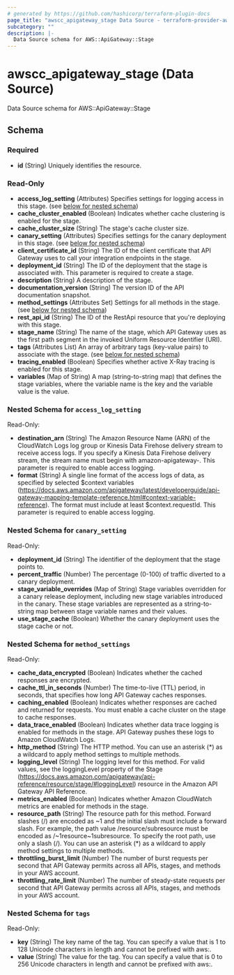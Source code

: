 ```yaml
---
# generated by https://github.com/hashicorp/terraform-plugin-docs
page_title: "awscc_apigateway_stage Data Source - terraform-provider-awscc"
subcategory: ""
description: |-
  Data Source schema for AWS::ApiGateway::Stage
---
```


# awscc_apigateway_stage (Data Source)

Data Source schema for AWS::ApiGateway::Stage



<!-- schema generated by tfplugindocs -->
## Schema

### Required

- **id** (String) Uniquely identifies the resource.

### Read-Only

- **access_log_setting** (Attributes) Specifies settings for logging access in this stage. (see [below for nested schema](#nestedatt--access_log_setting))
- **cache_cluster_enabled** (Boolean) Indicates whether cache clustering is enabled for the stage.
- **cache_cluster_size** (String) The stage's cache cluster size.
- **canary_setting** (Attributes) Specifies settings for the canary deployment in this stage. (see [below for nested schema](#nestedatt--canary_setting))
- **client_certificate_id** (String) The ID of the client certificate that API Gateway uses to call your integration endpoints in the stage.
- **deployment_id** (String) The ID of the deployment that the stage is associated with. This parameter is required to create a stage.
- **description** (String) A description of the stage.
- **documentation_version** (String) The version ID of the API documentation snapshot.
- **method_settings** (Attributes Set) Settings for all methods in the stage. (see [below for nested schema](#nestedatt--method_settings))
- **rest_api_id** (String) The ID of the RestApi resource that you're deploying with this stage.
- **stage_name** (String) The name of the stage, which API Gateway uses as the first path segment in the invoked Uniform Resource Identifier (URI).
- **tags** (Attributes List) An array of arbitrary tags (key-value pairs) to associate with the stage. (see [below for nested schema](#nestedatt--tags))
- **tracing_enabled** (Boolean) Specifies whether active X-Ray tracing is enabled for this stage.
- **variables** (Map of String) A map (string-to-string map) that defines the stage variables, where the variable name is the key and the variable value is the value.

<a id="nestedatt--access_log_setting"></a>
### Nested Schema for `access_log_setting`

Read-Only:

- **destination_arn** (String) The Amazon Resource Name (ARN) of the CloudWatch Logs log group or Kinesis Data Firehose delivery stream to receive access logs. If you specify a Kinesis Data Firehose delivery stream, the stream name must begin with amazon-apigateway-. This parameter is required to enable access logging.
- **format** (String) A single line format of the access logs of data, as specified by selected $context variables (https://docs.aws.amazon.com/apigateway/latest/developerguide/api-gateway-mapping-template-reference.html#context-variable-reference). The format must include at least $context.requestId. This parameter is required to enable access logging.


<a id="nestedatt--canary_setting"></a>
### Nested Schema for `canary_setting`

Read-Only:

- **deployment_id** (String) The identifier of the deployment that the stage points to.
- **percent_traffic** (Number) The percentage (0-100) of traffic diverted to a canary deployment.
- **stage_variable_overrides** (Map of String) Stage variables overridden for a canary release deployment, including new stage variables introduced in the canary. These stage variables are represented as a string-to-string map between stage variable names and their values.
- **use_stage_cache** (Boolean) Whether the canary deployment uses the stage cache or not.


<a id="nestedatt--method_settings"></a>
### Nested Schema for `method_settings`

Read-Only:

- **cache_data_encrypted** (Boolean) Indicates whether the cached responses are encrypted.
- **cache_ttl_in_seconds** (Number) The time-to-live (TTL) period, in seconds, that specifies how long API Gateway caches responses.
- **caching_enabled** (Boolean) Indicates whether responses are cached and returned for requests. You must enable a cache cluster on the stage to cache responses.
- **data_trace_enabled** (Boolean) Indicates whether data trace logging is enabled for methods in the stage. API Gateway pushes these logs to Amazon CloudWatch Logs.
- **http_method** (String) The HTTP method. You can use an asterisk (*) as a wildcard to apply method settings to multiple methods.
- **logging_level** (String) The logging level for this method. For valid values, see the loggingLevel property of the Stage (https://docs.aws.amazon.com/apigateway/api-reference/resource/stage/#loggingLevel) resource in the Amazon API Gateway API Reference.
- **metrics_enabled** (Boolean) Indicates whether Amazon CloudWatch metrics are enabled for methods in the stage.
- **resource_path** (String) The resource path for this method. Forward slashes (/) are encoded as ~1 and the initial slash must include a forward slash. For example, the path value /resource/subresource must be encoded as /~1resource~1subresource. To specify the root path, use only a slash (/). You can use an asterisk (*) as a wildcard to apply method settings to multiple methods.
- **throttling_burst_limit** (Number) The number of burst requests per second that API Gateway permits across all APIs, stages, and methods in your AWS account.
- **throttling_rate_limit** (Number) The number of steady-state requests per second that API Gateway permits across all APIs, stages, and methods in your AWS account.


<a id="nestedatt--tags"></a>
### Nested Schema for `tags`

Read-Only:

- **key** (String) The key name of the tag. You can specify a value that is 1 to 128 Unicode characters in length and cannot be prefixed with aws:.
- **value** (String) The value for the tag. You can specify a value that is 0 to 256 Unicode characters in length and cannot be prefixed with aws:.


